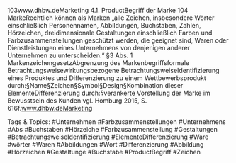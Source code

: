 103www.dhbw.deMarketing
4.1. ProductBegriff der Marke
104
MarkeRechtlich können als Marken „alle Zeichen, insbesondere Wörter einschließlich Personennamen, Abbildungen, Buchstaben, Zahlen, Hörzeichen, dreidimensionale Gestaltungen einschließlich Farben und Farbzusammenstellungen geschützt werden, die geeignet sind, Waren oder Dienstleistungen eines Unternehmens von denjenigen anderer Unternehmen zu unterscheiden.“             §3 Abs. 1 MarkenzeichengesetzAbgrenzung des Markenbegriffsformale Betrachtungsweisewirkungsbezogene BetrachtungsweiseIdentifizierung eines Produktes und Differenzierung zu einem Wettbewerbsprodukt durch:§Name§Zeichen§Symbol§Design§Kombination dieser ElementeDifferenzierung durch:§verankerte Vorstellung der Marke im Bewusstsein des Kunden
vgl. Homburg 2015, S. 616f.www.dhbw.deMarketing

   Tags & Topics:
   #Unternehmen
   #Farbzusammenstellungen
   #Unternehmens
   #Abs
   #Buchstaben
   #Hörzeiche
   #Farbzusammenstellung
   #Gestaltungen
   #BetrachtungsweiseIdentifizierung
   #ElementeDifferenzierung
   #Ware
   #wörter
   #Waren
   #Abbildungen
   #Wort
   #Differenzierung
   #Abbildung
   #Hörzeichen
   #Gestaltunge
   #Buchstabe
   #ProductBegriff
   #Zeichen